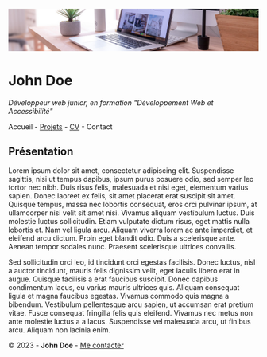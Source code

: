 ![desk-banner](img/desk-banner.jpg)

# John Doe
_Développeur web junior, en formation "Développement Web et Accessibilité"_

Accueil - [Projets](projets.md) - [CV](CV.md) - Contact

## Présentation

Lorem ipsum dolor sit amet, consectetur adipiscing elit. Suspendisse sagittis, nisi ut tempus dapibus, ipsum purus posuere odio, sed semper leo tortor nec nibh. Duis risus felis, malesuada et nisi eget, elementum varius sapien. Donec laoreet ex felis, sit amet placerat erat suscipit sit amet. Quisque tempus, massa nec lobortis consequat, eros orci pulvinar ipsum, at ullamcorper nisi velit sit amet nisi. Vivamus aliquam vestibulum luctus. Duis molestie luctus sollicitudin. Etiam vulputate dictum risus, eget mattis nulla lobortis et. Nam vel ligula arcu. Aliquam viverra lorem ac ante imperdiet, et eleifend arcu dictum. Proin eget blandit odio. Duis a scelerisque ante. Aenean tempor sodales nunc. Praesent scelerisque ultrices convallis.

Sed sollicitudin orci leo, id tincidunt orci egestas facilisis. Donec luctus, nisl a auctor tincidunt, mauris felis dignissim velit, eget iaculis libero erat in augue. Quisque facilisis a erat faucibus suscipit. Donec dapibus condimentum lacus, eu varius mauris ultrices quis. Aliquam consequat ligula et magna faucibus egestas. Vivamus commodo quis magna a bibendum. Vestibulum pellentesque arcu sapien, ut accumsan erat pretium vitae. Fusce consequat fringilla felis quis eleifend. Vivamus nec metus non ante molestie luctus a a lacus. Suspendisse vel malesuada arcu, ut finibus arcu. Aliquam non lacinia enim.  

© 2023 - **John Doe** - [Me contacter](contact.md)
